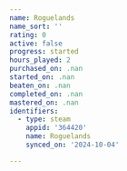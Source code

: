 ```yaml
---
name: Roguelands
name_sort: ''
rating: 0
active: false
progress: started
hours_played: 2
purchased_on: .nan
started_on: .nan
beaten_on: .nan
completed_on: .nan
mastered_on: .nan
identifiers:
  - type: steam
    appid: '364420'
    name: Roguelands
    synced_on: '2024-10-04'

---
```

